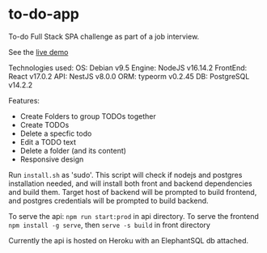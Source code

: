 # to-do-app

To-do Full Stack SPA challenge as part of a job interview.

See the [live demo](https://trepowski-todo.netlify.app/)

Technologies used:
OS: Debian v9.5
Engine: NodeJS v16.14.2
FrontEnd: React v17.0.2
API: NestJS v8.0.0
ORM: typeorm v0.2.45
DB: PostgreSQL v14.2.2

Features:

- Create Folders to group TODOs together
- Create TODOs
- Delete a specfic todo
- Edit a TODO text
- Delete a folder (and its content)
- Responsive design

Run `install.sh` as 'sudo'. This script will check if nodejs and postgres installation needed, and will install both front and backend dependencies and build them. Target host of backend will be prompted to build frontend, and postgres credentials will be prompted to build backend.

To serve the api: `npm run start:prod` in api directory.
To serve the frontend `npm install -g serve`, then `serve -s build` in front directory

Currently the api is hosted on Heroku with an ElephantSQL db attached.
